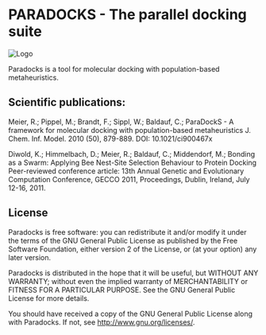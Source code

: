 # PARADOCKS - The parallel docking suite

![Logo](http://www.fhi-berlin.mpg.de/~baldauf/paradocks-logo.png)

Paradocks is a tool for molecular docking with population-based metaheuristics.

## Scientific publications:

Meier, R.; Pippel, M.; Brandt, F.; Sippl, W.; Baldauf, C.;
ParaDockS - A framework for molecular docking with population-based metaheuristics
J. Chem. Inf. Model. 2010 (50), 879-889.
DOI: 10.1021/ci900467x

Diwold, K.; Himmelbach, D.; Meier, R.; Baldauf, C.; Middendorf, M.;
Bonding as a Swarm: Applying Bee Nest-Site Selection Behaviour to Protein Docking
Peer-reviewed conference article: 13th Annual Genetic and Evolutionary Computation Conference, GECCO 2011, Proceedings, Dublin, Ireland, July 12-16, 2011. 

## License

Paradocks is free software: you can redistribute it and/or modify it under the terms of the GNU General Public License as published by the Free Software Foundation, either version 2 of the License, or (at your option) any later version.

Paradocks is distributed in the hope that it will be useful, but WITHOUT ANY WARRANTY; without even the implied warranty of MERCHANTABILITY or FITNESS FOR A PARTICULAR PURPOSE.  See the GNU General Public License for more details.

You should have received a copy of the GNU General Public License along with Paradocks.  If not, see <http://www.gnu.org/licenses/>.

